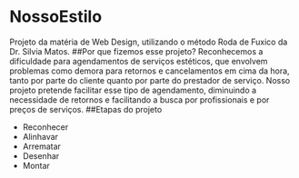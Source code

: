 # NossoEstilo
Projeto da matéria de Web Design, utilizando o método Roda de Fuxico da Dr. Silvia Matos.
##Por que fizemos esse projeto?
Reconhecemos a dificuldade para agendamentos de serviços estéticos, que envolvem problemas como demora para retornos e cancelamentos em cima da hora, tanto por parte do cliente quanto por parte do prestador de serviço. Nosso projeto pretende facilitar esse tipo de agendamento, diminuindo a necessidade de retornos e facilitando a busca por profissionais e por preços de serviços.
##Etapas do projeto
- Reconhecer
- Alinhavar
- Arrematar
- Desenhar
- Montar
